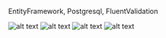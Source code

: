EntityFramework, Postgresql, FluentValidation

![alt text](https://i.hizliresim.com/cuonl4h.png)
![alt text](https://i.hizliresim.com/j7x8jzc.png)
![alt text](https://i.hizliresim.com/ctsgrde.png)
![alt text](https://i.hizliresim.com/ctsgrde.png)
